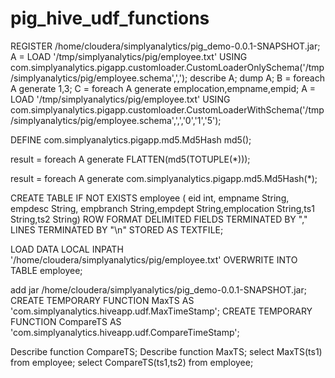 # pig_hive_udf_functions
REGISTER /home/cloudera/simplyanalytics/pig_demo-0.0.1-SNAPSHOT.jar;
A = LOAD '/tmp/simplyanalytics/pig/employee.txt' USING com.simplyanalytics.pigapp.customloader.CustomLoaderOnlySchema('/tmp/simplyanalytics/pig/employee.schema',',');
describe A;
dump A;
B = foreach A generate $1,$3;
C = foreach A generate emplocation,empname,empid;
A = LOAD '/tmp/simplyanalytics/pig/employee.txt' USING com.simplyanalytics.pigapp.customloader.CustomLoaderWithSchema('/tmp/simplyanalytics/pig/employee.schema',',','0','1','5');


DEFINE com.simplyanalytics.pigapp.md5.Md5Hash md5();

result = foreach A generate FLATTEN(md5(TOTUPLE(*)));

result = foreach A generate com.simplyanalytics.pigapp.md5.Md5Hash(*);




CREATE TABLE IF NOT EXISTS employee ( eid int, empname String,
empdesc String, empbranch String,empdept String,emplocation String,ts1 String,ts2 String)
ROW FORMAT DELIMITED
FIELDS TERMINATED BY ","
LINES TERMINATED BY "\n"
STORED AS TEXTFILE;

LOAD DATA LOCAL INPATH '/home/cloudera/simplyanalytics/pig/employee.txt' OVERWRITE INTO TABLE employee;


add jar /home/cloudera/simplyanalytics/pig_demo-0.0.1-SNAPSHOT.jar;
CREATE TEMPORARY FUNCTION MaxTS AS 'com.simplyanalytics.hiveapp.udf.MaxTimeStamp';
CREATE TEMPORARY FUNCTION CompareTS AS 'com.simplyanalytics.hiveapp.udf.CompareTimeStamp';

Describe function CompareTS;
Describe function MaxTS;
select MaxTS(ts1) from employee;
select CompareTS(ts1,ts2) from employee;
